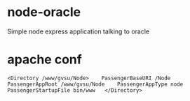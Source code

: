 # node-oracle
Simple node express application talking to oracle

# apache conf
`<Directory /www/gvsu/Node>   
        PassengerBaseURI /Node   
        PassengerAppRoot /www/gvsu/Node   
        PassengerAppType node   
        PassengerStartupFile bin/www  
</Directory>`
